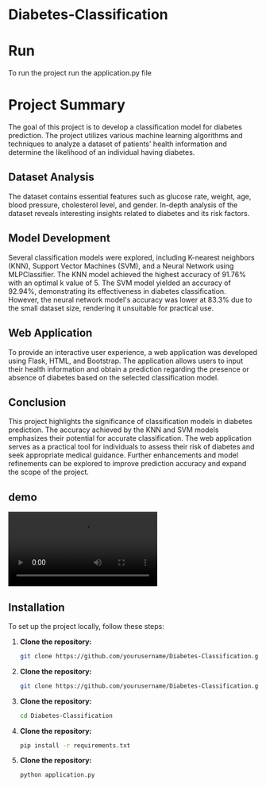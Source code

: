 # Diabetes-Classification

# Run
To run the project run the application.py file

# Project Summary
The goal of this project is to develop a classification model for diabetes prediction. The project utilizes various machine learning algorithms and techniques to analyze a dataset of patients' health information and determine the likelihood of an individual having diabetes. 

## Dataset Analysis
The dataset contains essential features such as glucose rate, weight, age, blood pressure, cholesterol level, and gender. In-depth analysis of the dataset reveals interesting insights related to diabetes and its risk factors.

## Model Development
Several classification models were explored, including K-nearest neighbors (KNN), Support Vector Machines (SVM), and a Neural Network using MLPClassifier. The KNN model achieved the highest accuracy of 91.76% with an optimal k value of 5. The SVM model yielded an accuracy of 92.94%, demonstrating its effectiveness in diabetes classification. However, the neural network model's accuracy was lower at 83.3% due to the small dataset size, rendering it unsuitable for practical use.

## Web Application
To provide an interactive user experience, a web application was developed using Flask, HTML, and Bootstrap. The application allows users to input their health information and obtain a prediction regarding the presence or absence of diabetes based on the selected classification model.

## Conclusion
This project highlights the significance of classification models in diabetes prediction. The accuracy achieved by the KNN and SVM models emphasizes their potential for accurate classification. The web application serves as a practical tool for individuals to assess their risk of diabetes and seek appropriate medical guidance. Further enhancements and model refinements can be explored to improve prediction accuracy and expand the scope of the project.

## demo

<video controls src="project demo.mp4" title="demo"></video>

## Installation
To set up the project locally, follow these steps:

1. **Clone the repository:**

   ```bash
   git clone https://github.com/yourusername/Diabetes-Classification.git

1. **Clone the repository:**

   ```bash
   git clone https://github.com/yourusername/Diabetes-Classification.git
   
2. **Clone the repository:**

   ```bash
   cd Diabetes-Classification
   
3. **Clone the repository:**

   ```bash
   pip install -r requirements.txt
   
4. **Clone the repository:**

   ```bash
   python application.py
   